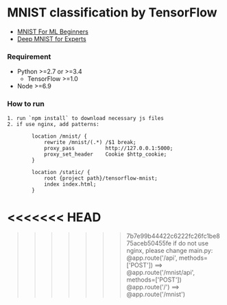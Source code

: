 # MNIST classification by TensorFlow #

- [MNIST For ML Beginners](https://www.tensorflow.org/tutorials/mnist/beginners/)
- [Deep MNIST for Experts](https://www.tensorflow.org/tutorials/mnist/pros/)

### Requirement ###

- Python >=2.7 or >=3.4
  - TensorFlow >=1.0
- Node >=6.9


### How to run ###

    1. run `npm install` to download necessary js files
    2. if use nginx, add patterns:

            location /mnist/ {
                rewrite /mnist/(.*) /$1 break;
                proxy_pass          http://127.0.0.1:5000;
                proxy_set_header    Cookie $http_cookie;
            }

            location /static/ {
                root {project path}/tensorflow-mnist;
                index index.html;
            }
<<<<<<< HEAD
=======
			
>>>>>>> 7b7e99b44422c6222fc26fc1be875aceb50455fe
        if do not use nginx, please change main.py:
            @app.route('/api', methods=['POST'])  ==>  @app.route('/mnist/api', methods=['POST'])
            @app.route('/') ==> @app.route('/mnist')
        
